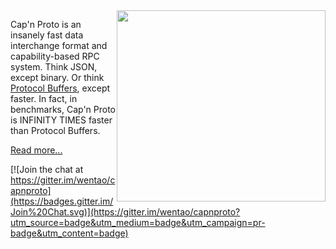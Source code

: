 <img src='http://kentonv.github.com/capnproto/images/infinity-times-faster.png' style='width:334px; height:306px; float: right;'>

Cap'n Proto is an insanely fast data interchange format and capability-based RPC system. Think
JSON, except binary. Or think [Protocol Buffers](http://protobuf.googlecode.com), except faster.
In fact, in benchmarks, Cap'n Proto is INFINITY TIMES faster than Protocol Buffers.

[Read more...](http://kentonv.github.com/capnproto/)


[![Join the chat at https://gitter.im/wentao/capnproto](https://badges.gitter.im/Join%20Chat.svg)](https://gitter.im/wentao/capnproto?utm_source=badge&utm_medium=badge&utm_campaign=pr-badge&utm_content=badge)